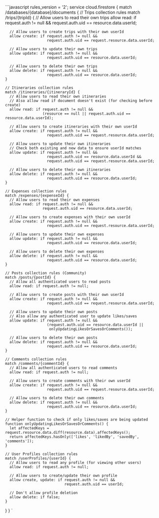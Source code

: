 \`\`\`javascript
rules_version = '2';
service cloud.firestore {
  match /databases/{database}/documents {
    // Trips collection rules
    match /trips/{tripId} {
      // Allow users to read their own trips
      allow read: if request.auth != null && 
                     request.auth.uid == resource.data.userId;
      
      // Allow users to create trips with their own userId
      allow create: if request.auth != null && 
                       request.auth.uid == request.resource.data.userId;
      
      // Allow users to update their own trips
      allow update: if request.auth != null && 
                       request.auth.uid == resource.data.userId;
      
      // Allow users to delete their own trips
      allow delete: if request.auth != null && 
                       request.auth.uid == resource.data.userId;
    }
    
    // Itineraries collection rules
    match /itineraries/{itineraryId} {
      // Allow users to read their own itineraries
      // Also allow read if document doesn't exist (for checking before create)
      allow read: if request.auth != null && 
                     (resource == null || request.auth.uid == resource.data.userId);
      
      // Allow users to create itineraries with their own userId
      allow create: if request.auth != null && 
                       request.auth.uid == request.resource.data.userId;
      
      // Allow users to update their own itineraries
      // Check both existing and new data to ensure userId matches
      allow update: if request.auth != null && 
                       request.auth.uid == resource.data.userId &&
                       request.auth.uid == request.resource.data.userId;
      
      // Allow users to delete their own itineraries
      allow delete: if request.auth != null && 
                       request.auth.uid == resource.data.userId;
    }
    
    // Expenses collection rules
    match /expenses/{expenseId} {
      // Allow users to read their own expenses
      allow read: if request.auth != null && 
                     request.auth.uid == resource.data.userId;
      
      // Allow users to create expenses with their own userId
      allow create: if request.auth != null && 
                       request.auth.uid == request.resource.data.userId;
      
      // Allow users to update their own expenses
      allow update: if request.auth != null && 
                       request.auth.uid == resource.data.userId;
      
      // Allow users to delete their own expenses
      allow delete: if request.auth != null && 
                       request.auth.uid == resource.data.userId;
    }
    
    // Posts collection rules (Community)
    match /posts/{postId} {
      // Allow all authenticated users to read posts
      allow read: if request.auth != null;
      
      // Allow users to create posts with their own userId
      allow create: if request.auth != null && 
                       request.auth.uid == request.resource.data.userId;
      
      // Allow users to update their own posts
      // Also allow any authenticated user to update likes/saves
      allow update: if request.auth != null && 
                       (request.auth.uid == resource.data.userId ||
                        onlyUpdatingLikesOrSavesOrComments());
      
      // Allow users to delete their own posts
      allow delete: if request.auth != null && 
                       request.auth.uid == resource.data.userId;
    }
    
    // Comments collection rules
    match /comments/{commentId} {
      // Allow all authenticated users to read comments
      allow read: if request.auth != null;
      
      // Allow users to create comments with their own userId
      allow create: if request.auth != null && 
                       request.auth.uid == request.resource.data.userId;
      
      // Allow users to delete their own comments
      allow delete: if request.auth != null && 
                       request.auth.uid == resource.data.userId;
    }
    
    // Helper function to check if only likes/saves are being updated
    function onlyUpdatingLikesOrSavesOrComments() {
      let affectedKeys = request.resource.data.diff(resource.data).affectedKeys();
      return affectedKeys.hasOnly(['likes', 'likedBy', 'savedBy', 'comments']);
    }
    
    // User Profiles collection rules
    match /userProfiles/{userId} {
      // Allow users to read any profile (for viewing other users)
      allow read: if request.auth != null;
      
      // Allow users to create/update their own profile
      allow create, update: if request.auth != null && 
                               request.auth.uid == userId;
      
      // Don't allow profile deletion
      allow delete: if false;
    }
  }
}
`
